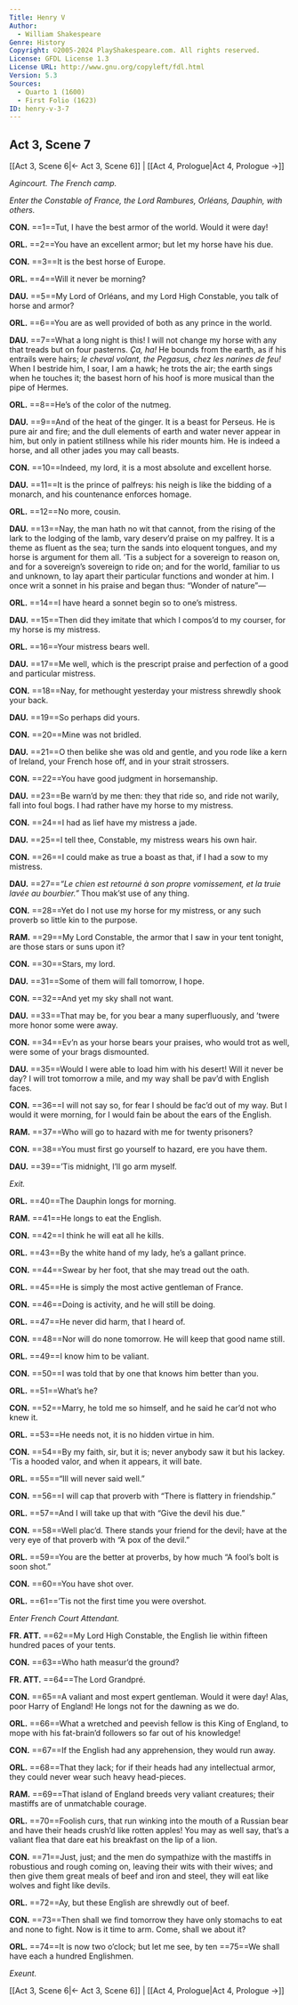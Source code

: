 ```yaml
---
Title: Henry V
Author: 
  - William Shakespeare
Genre: History
Copyright: ©2005-2024 PlayShakespeare.com. All rights reserved.
License: GFDL License 1.3
License URL: http://www.gnu.org/copyleft/fdl.html
Version: 5.3
Sources:
  - Quarto 1 (1600)
  - First Folio (1623)
ID: henry-v-3-7
---
```


## Act 3, Scene 7
[[Act 3, Scene 6|← Act 3, Scene 6]] | [[Act 4, Prologue|Act 4, Prologue →]]

*Agincourt. The French camp.*

*Enter the Constable of France, the Lord Rambures, Orléans, Dauphin, with others.*

**CON.**
==1==Tut, I have the best armor of the world. Would it were day!

**ORL.**
==2==You have an excellent armor; but let my horse have his due.

**CON.**
==3==It is the best horse of Europe.

**ORL.**
==4==Will it never be morning?

**DAU.**
==5==My Lord of Orléans, and my Lord High Constable, you talk of horse and armor?

**ORL.**
==6==You are as well provided of both as any prince in the world.

**DAU.**
==7==What a long night is this! I will not change my horse with any that treads but on four pasterns. *Ça, ha!* He bounds from the earth, as if his entrails were hairs; *le cheval volant, the Pegasus, chez les narines de feu!* When I bestride him, I soar, I am a hawk; he trots the air; the earth sings when he touches it; the basest horn of his hoof is more musical than the pipe of Hermes.

**ORL.**
==8==He’s of the color of the nutmeg.

**DAU.**
==9==And of the heat of the ginger. It is a beast for Perseus. He is pure air and fire; and the dull elements of earth and water never appear in him, but only in patient stillness while his rider mounts him. He is indeed a horse, and all other jades you may call beasts.

**CON.**
==10==Indeed, my lord, it is a most absolute and excellent horse.

**DAU.**
==11==It is the prince of palfreys: his neigh is like the bidding of a monarch, and his countenance enforces homage.

**ORL.**
==12==No more, cousin.

**DAU.**
==13==Nay, the man hath no wit that cannot, from the rising of the lark to the lodging of the lamb, vary deserv’d praise on my palfrey. It is a theme as fluent as the sea; turn the sands into eloquent tongues, and my horse is argument for them all. ’Tis a subject for a sovereign to reason on, and for a sovereign’s sovereign to ride on; and for the world, familiar to us and unknown, to lay apart their particular functions and wonder at him. I once writ a sonnet in his praise and began thus: “Wonder of nature”⁠—

**ORL.**
==14==I have heard a sonnet begin so to one’s mistress.

**DAU.**
==15==Then did they imitate that which I compos’d to my courser, for my horse is my mistress.

**ORL.**
==16==Your mistress bears well.

**DAU.**
==17==Me well, which is the prescript praise and perfection of a good and particular mistress.

**CON.**
==18==Nay, for methought yesterday your mistress shrewdly shook your back.

**DAU.**
==19==So perhaps did yours.

**CON.**
==20==Mine was not bridled.

**DAU.**
==21==O then belike she was old and gentle, and you rode like a kern of Ireland, your French hose off, and in your strait strossers.

**CON.**
==22==You have good judgment in horsemanship.

**DAU.**
==23==Be warn’d by me then: they that ride so, and ride not warily, fall into foul bogs. I had rather have my horse to my mistress.

**CON.**
==24==I had as lief have my mistress a jade.

**DAU.**
==25==I tell thee, Constable, my mistress wears his own hair.

**CON.**
==26==I could make as true a boast as that, if I had a sow to my mistress.

**DAU.**
==27==*“Le chien est retourné à son propre vomissement, et la truie lavée au bourbier.”* Thou mak’st use of any thing.

**CON.**
==28==Yet do I not use my horse for my mistress, or any such proverb so little kin to the purpose.

**RAM.**
==29==My Lord Constable, the armor that I saw in your tent tonight, are those stars or suns upon it?

**CON.**
==30==Stars, my lord.

**DAU.**
==31==Some of them will fall tomorrow, I hope.

**CON.**
==32==And yet my sky shall not want.

**DAU.**
==33==That may be, for you bear a many superfluously, and ’twere more honor some were away.

**CON.**
==34==Ev’n as your horse bears your praises, who would trot as well, were some of your brags dismounted.

**DAU.**
==35==Would I were able to load him with his desert! Will it never be day? I will trot tomorrow a mile, and my way shall be pav’d with English faces.

**CON.**
==36==I will not say so, for fear I should be fac’d out of my way. But I would it were morning, for I would fain be about the ears of the English.

**RAM.**
==37==Who will go to hazard with me for twenty prisoners?

**CON.**
==38==You must first go yourself to hazard, ere you have them.

**DAU.**
==39==’Tis midnight, I’ll go arm myself.

*Exit.*

**ORL.**
==40==The Dauphin longs for morning.

**RAM.**
==41==He longs to eat the English.

**CON.**
==42==I think he will eat all he kills.

**ORL.**
==43==By the white hand of my lady, he’s a gallant prince.

**CON.**
==44==Swear by her foot, that she may tread out the oath.

**ORL.**
==45==He is simply the most active gentleman of France.

**CON.**
==46==Doing is activity, and he will still be doing.

**ORL.**
==47==He never did harm, that I heard of.

**CON.**
==48==Nor will do none tomorrow. He will keep that good name still.

**ORL.**
==49==I know him to be valiant.

**CON.**
==50==I was told that by one that knows him better than you.

**ORL.**
==51==What’s he?

**CON.**
==52==Marry, he told me so himself, and he said he car’d not who knew it.

**ORL.**
==53==He needs not, it is no hidden virtue in him.

**CON.**
==54==By my faith, sir, but it is; never anybody saw it but his lackey. ’Tis a hooded valor, and when it appears, it will bate.

**ORL.**
==55==“Ill will never said well.”

**CON.**
==56==I will cap that proverb with “There is flattery in friendship.”

**ORL.**
==57==And I will take up that with “Give the devil his due.”

**CON.**
==58==Well plac’d. There stands your friend for the devil; have at the very eye of that proverb with “A pox of the devil.”

**ORL.**
==59==You are the better at proverbs, by how much “A fool’s bolt is soon shot.”

**CON.**
==60==You have shot over.

**ORL.**
==61==’Tis not the first time you were overshot.

*Enter French Court Attendant.*

**FR. ATT.**
==62==My Lord High Constable, the English lie within fifteen hundred paces of your tents.

**CON.**
==63==Who hath measur’d the ground?

**FR. ATT.**
==64==The Lord Grandpré.

**CON.**
==65==A valiant and most expert gentleman. Would it were day! Alas, poor Harry of England! He longs not for the dawning as we do.

**ORL.**
==66==What a wretched and peevish fellow is this King of England, to mope with his fat-brain’d followers so far out of his knowledge!

**CON.**
==67==If the English had any apprehension, they would run away.

**ORL.**
==68==That they lack; for if their heads had any intellectual armor, they could never wear such heavy head-pieces.

**RAM.**
==69==That island of England breeds very valiant creatures; their mastiffs are of unmatchable courage.

**ORL.**
==70==Foolish curs, that run winking into the mouth of a Russian bear and have their heads crush’d like rotten apples! You may as well say, that’s a valiant flea that dare eat his breakfast on the lip of a lion.

**CON.**
==71==Just, just; and the men do sympathize with the mastiffs in robustious and rough coming on, leaving their wits with their wives; and then give them great meals of beef and iron and steel, they will eat like wolves and fight like devils.

**ORL.**
==72==Ay, but these English are shrewdly out of beef.

**CON.**
==73==Then shall we find tomorrow they have only stomachs to eat and none to fight. Now is it time to arm. Come, shall we about it?

**ORL.**
==74==It is now two o’clock; but let me see, by ten
==75==We shall have each a hundred Englishmen.

*Exeunt.*

[[Act 3, Scene 6|← Act 3, Scene 6]] | [[Act 4, Prologue|Act 4, Prologue →]]